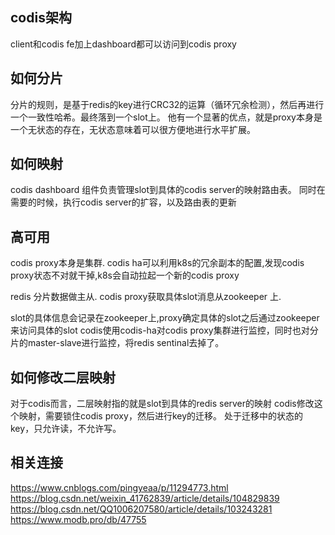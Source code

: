 ## codis架构
client和codis fe加上dashboard都可以访问到codis proxy

## 如何分片
分片的规则，是基于redis的key进行CRC32的运算（循环冗余检测），然后再进行一个一致性哈希。最终落到一个slot上。
他有一个显著的优点，就是proxy本身是一个无状态的存在，无状态意味着可以很方便地进行水平扩展。

## 如何映射
codis dashboard 组件负责管理slot到具体的codis server的映射路由表。
同时在需要的时候，执行codis server的扩容，以及路由表的更新

## 高可用
codis proxy本身是集群.
codis ha可以利用k8s的冗余副本的配置,发现codis proxy状态不对就干掉,k8s会自动拉起一个新的codis proxy

redis 分片数据做主从.
codis proxy获取具体slot消息从zookeeper 上.

slot的具体信息会记录在zookeeper上,proxy确定具体的slot之后通过zookeeper来访问具体的slot
codis使用codis-ha对codis proxy集群进行监控，同时也对分片的master-slave进行监控，将redis sentinal去掉了。



## 如何修改二层映射
对于codis而言，二层映射指的就是slot到具体的redis server的映射
codis修改这个映射，需要锁住codis proxy，然后进行key的迁移。
处于迁移中的状态的key，只允许读，不允许写。

## 相关连接
https://www.cnblogs.com/pingyeaa/p/11294773.html
https://blog.csdn.net/weixin_41762839/article/details/104829839
https://blog.csdn.net/QQ1006207580/article/details/103243281
https://www.modb.pro/db/47755
